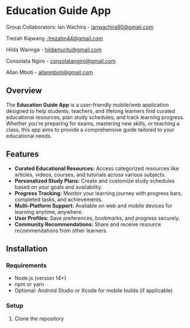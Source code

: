 # Education Guide App
Group Collaborators:
Ian Wachira - ianwachira90@gmail.com 

Trezah Kajwang -trezahn44@gmail.com            

Hilda Waringa - hildamuritu@gmail.com        

Consolata Ngiro - consolatangiro@gmail.com. 

Allan Mboti - allanmboti@gmail.com 

## Overview

The **Education Guide App** is a user-friendly mobile/web application designed to help students, teachers, and lifelong learners find curated educational resources, plan study schedules, and track learning progress. Whether you're preparing for exams, mastering new skills, or teaching a class, this app aims to provide a comprehensive guide tailored to your educational needs.

## Features

- **Curated Educational Resources:** Access categorized resources like articles, videos, courses, and tutorials across various subjects.
- **Personalized Study Plans:** Create and customize study schedules based on your goals and availability.
- **Progress Tracking:** Monitor your learning journey with progress bars, completed tasks, and achievements.
- **Multi-Platform Support:** Available on web and mobile devices for learning anytime, anywhere.
- **User Profiles:** Save preferences, bookmarks, and progress securely.
- **Community Recommendations:** Share and receive resource recommendations from other learners.

## Installation

### Requirements

- Node.js (version 14+)
- npm or yarn
- Optional: Android Studio or Xcode for mobile builds (if applicable)

### Setup

1. Clone the repository
